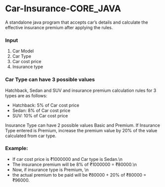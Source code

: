 # Car-Insurance-CORE_JAVA
A standalone java program that accepts car’s details and calculate the effective insurance premium after applying the rules.

### Input
1. Car Model
2. Car Type
3. Car cost price
4. Insurance type

### Car Type can have 3 possible values
Hatchback, Sedan and SUV and insurance premium calculation rules for 3 types are as follows:

- Hatchback: 5% of Car cost price
- Sedan: 8% of Car cost price
- SUV: 10% of Car cost price

Insurance Type can have 2 possible values Basic and Premium. If Insurance Type entered is Premium, increase the premium value by 20% of the value calculated from car type.

### Example:
- If car cost price is ₹1000000 and Car type is Sedan.\n
- The insurance premium will be 8% of ₹1000000 = ₹80000.\n 
- Now, if insurance type is Premium, \n
- the actual premium to be paid will be ₹80000 + 20% of ₹80000 = ₹96000. 
